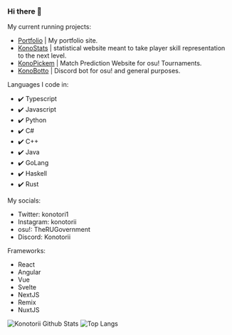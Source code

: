 ### Hi there 👋

My current running projects:
 - [Portfolio](https://konotorii.com) | My portfolio site.
 - [KonoStats](https://stats.konotorii.com) | statistical website meant to take player skill representation to the next level.
 - [KonoPickem](https://pickem.konotorii.com) | Match Prediction Website for osu! Tournaments.
 - [KonoBotto](https://discord.me/konobotto) | Discord bot for osu! and general purposes.
 
Languages I code in:
 - ✔️ Typescript
 - ✔️ Javascript
 - ✔️ Python
 - ✔️ C#
 - ✔️ C++
 - ✔️ Java
 - ✔️ GoLang
 - ✔️ Haskell
 - ✔️ Rust
 
My socials:
 - Twitter: konotori1
 - Instagram: konotorii
 - osu!: TheRUGovernment
 - Discord: Konotorii

Frameworks:
 - React
 - Angular
 - Vue
 - Svelte
 - NextJS
 - Remix
 - NuxtJS

<!--
**konotorii/konotorii** is a ✨ _special_ ✨ repository because its `README.md` (this file) appears on your GitHub profile.

Here are some ideas to get you started:

- 🔭 I’m currently working on ...
- 🌱 I’m currently learning ...
- 👯 I’m looking to collaborate on ...
- 🤔 I’m looking for help with ...
- 💬 Ask me about ...
- 📫 How to reach me: ...
- 😄 Pronouns: ...
- ⚡ Fun fact: ...
-->

![Konotorii Github Stats](https://konotorii-stats.vercel.app/api?username=konotorii&count_private=true&show_icons=true&theme=monokai)
![Top Langs](https://konotorii-stats.vercel.app/api/top-langs/?username=konotorii&count_private=true&show_icons=true&theme=monokai)
